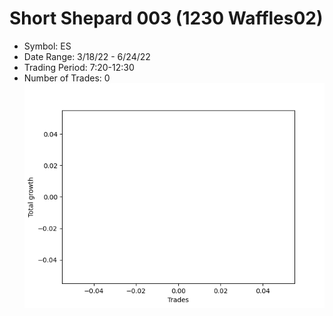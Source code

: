 # Short Shepard 003 (1230 Waffles02) 
- Symbol: ES
- Date Range: 3/18/22 - 6/24/22
- Trading Period: 7:20-12:30
- Number of Trades: 0
![Plot](ShortShepard003(1230Waffles02)ES.png)


































